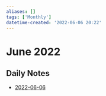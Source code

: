 ```yaml
---
aliases: []
tags: ['Monthly']
datetime-created: '2022-06-06 20:22'
---
```

# June 2022
## Daily Notes
- [2022-06-06](../daily/2022-06-06.md)